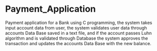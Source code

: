 # Payment_Application
Payment application for a Bank using C programming, the system takes input account data from user, the system validates user data through accounts Data Base saved in a text file, and if the account passes Luhn algorithm and is validated through Database the system approves the transaction and updates the accounts Data Base with the new balance.
